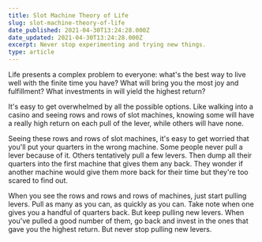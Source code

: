 ```yaml
---
title: Slot Machine Theory of Life
slug: slot-machine-theory-of-life
date_published: 2021-04-30T13:24:28.000Z
date_updated: 2021-04-30T13:24:28.000Z
excerpt: Never stop experimenting and trying new things.
type: article
---
```


Life presents a complex problem to everyone: what's the best way to live well with the finite time you have? What will bring you the most joy and fulfillment? What investments in will yield the highest return?

It's easy to get overwhelmed by all the possible options. Like walking into a casino and seeing rows and rows of slot machines, knowing some will have a really high return on each pull of the lever, while others will have none.

Seeing these rows and rows of slot machines, it's easy to get worried that you'll put your quarters in the wrong machine. Some people never pull a lever because of it. Others tentatively pull a few levers. Then dump all their quarters into the first machine that gives them any back. They wonder if another machine would give them more back for their time but they're too scared to find out.

When you see the rows and rows and rows of machines, just start pulling levers. Pull as many as you can, as quickly as you can. Take note when one gives you a handful of quarters back. But keep pulling new levers. When you've pulled a good number of them, go back and invest in the ones that gave you the highest return. But never stop pulling new levers.
